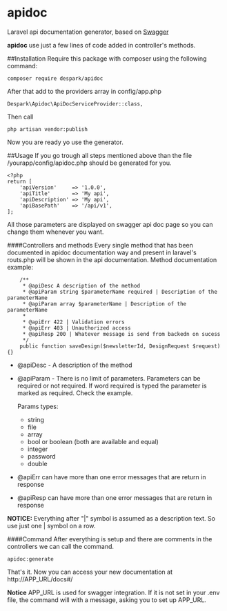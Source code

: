 # apidoc
Laravel api documentation generator, based on [Swagger](http://swagger.io/) 

**apidoc** use just a few lines of code added in controller's methods.  

##Installation
Require this package with composer using the following command:

    composer require despark/apidoc
     
After that add to the providers array in config/app.php
 
    Despark\Apidoc\ApiDocServiceProvider::class,
    
Then call

    php artisan vendor:publish

Now you are ready yo use the generator.

##Usage
If you go trough all steps mentioned above than the file /yourapp/config/apidoc.php should be generated for you. 

    <?php
    return [
        'apiVersion'     => '1.0.0',
        'apiTitle'       => 'My api',
        'apiDescription' => 'My api',
        'apiBasePath'    => '/api/v1',
    ];

All those parameters are displayed on swagger api doc page so you can change them whenever you want. 

####Controllers and methods
Every single method that has been documented in apidoc documentation way and present in laravel's routs.php will be shown in the api documentation.
Method documentation example:

       
        /**
         * @apiDesc A description of the method
         * @apiParam string $parameterName required | Description of the parameterName  
         * @apiParam array $parameterName | Description of the parameterName
         *
         * @apiErr 422 | Validation errors
         * @apiErr 403 | Unauthorized access
         * @apiResp 200 | Whatever message is send from backedn on sucess
         */
        public function saveDesign($newsletterId, DesignRequest $request){}

- @apiDesc - A description of the method
- @apiParam - There is no limit of parameters. Parameters can be required or not required. If word required is typed the parameter is marked as required. Check the example. 

    Params types:
    - string
    - file
    - array
    - bool or boolean (both are available and equal)
    - integer
    - password
    - double 

- @apiErr can have more than one error messages that are return in response
- @apiResp can have more than one error messages that are return in response

**NOTICE:**
Everything after "|" symbol is assumed as a description text. So use just one | symbol on a row. 

####Command
After everything is setup and there are comments in the controllers we can call the command.

    apidoc:generate

That's it. Now you can access your new documentation at http://APP_URL/docs#/

**Notice** APP_URL is used for swagger integration. If it is not set in your .env file, the command will with a message, asking you to set up APP_URL.      